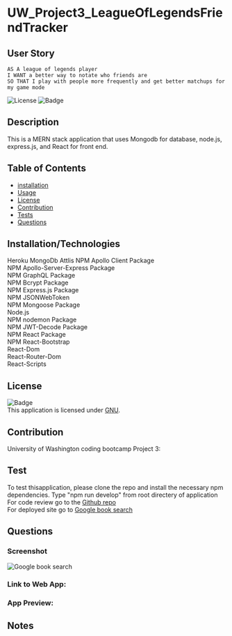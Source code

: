 # UW_Project3_LeagueOfLegendsFriendTracker

## User Story

```
AS A league of legends player
I WANT a better way to notate who friends are
SO THAT I play with people more frequently and get better matchups for my game mode
```

![License](https://img.shields.io/badge/License-GNU-green.svg)
![Badge](https://img.shields.io/badge/License-GNU-blue.svg)

## Description

This is a MERN stack application that uses Mongodb for database, node.js, express.js, and React for front end.

## Table of Contents

- [installation](#installation)
- [Usage](#usage)
- [License](#license)
- [Contribution](#contribution)
- [Tests](#test)
- [Questions](#questions)

## Installation/Technologies
Heroku
MongoDb Attlis
NPM Apollo Client Package <br />
NPM Apollo-Server-Express Package<br />
NPM GraphQL Package<br />
NPM Bcrypt Package<br />
NPM Express.js Package<br />
NPM JSONWebToken<br />
NPM Mongoose Package<br />
Node.js<br />
NPM nodemon Package<br />
NPM JWT-Decode Package<br />
NPM React Package<br />
NPM React-Bootstrap<br />
React-Dom<br />
React-Router-Dom<br />
React-Scripts

## License

![Badge](https://img.shields.io/badge/License-GNU-blue.svg)
<br/> This application is licensed under [GNU](https://www.gnu.org/licenses/licenses.en.html).


## Contribution

University of Washington coding bootcamp Project 3:



## Test

To test thisapplication, please clone the repo and install the necessary npm dependencies. Type "npm run develop" from root directery of application
</br> For code review go to the [Github  repo](https://github.com/teshome28sara/MERN-Bookk-Engine-21)
</br>For deployed site go to  [Google book search]( https://quiet-fortress-12999.herokuapp.com/)

## Questions
 

 ###  Screenshot

 ![Google book search](bookSearch.png)







<!-- Andrew - routes and logins 
Abby - Handlebars HTML / Building models for contacts
Gwanju - Heroku Deployment/Stripe Integration -->




### Link to Web App: 
<!-- LINK TO DEPLOYMENT HERE -->

### App Preview:
<!-- Replace with path to screenshot   ![My Password Generator Screenshot](./Assets/MyPasswordGeneratorScreenShot.PNG "My Password Generator Screenshot") -->

## Notes

<!-- Use this area to add personal notes on implementation, etc -->














